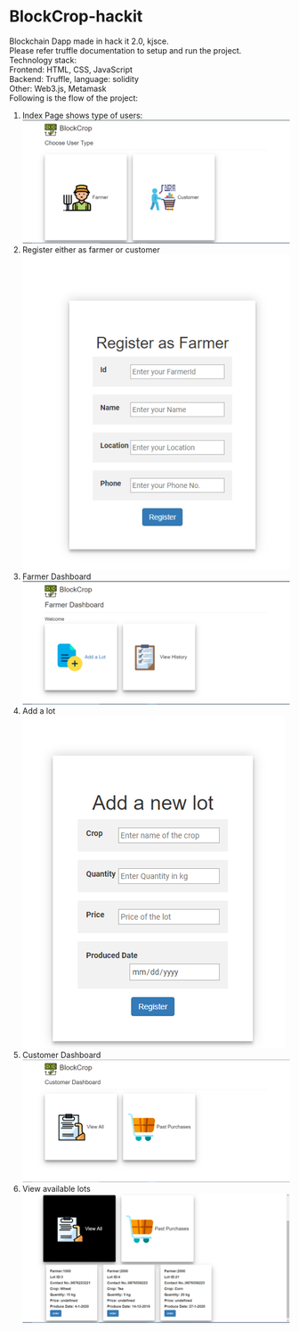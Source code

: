 # BlockCrop-hackit
Blockchain Dapp made in hack it 2.0, kjsce.  
Please refer truffle documentation to setup and run the project.      
Technology stack:  
Frontend: HTML, CSS, JavaScript  
Backend: Truffle, language: solidity  
Other: Web3.js, Metamask  
Following is the flow of the project:  
1. Index Page shows type of users:  
![](screenshots/index.PNG)  
2. Register either as farmer or customer  
![](screenshots/register.PNG)
3. Farmer Dashboard  
![](screenshots/farmerdashboard.PNG)  
4. Add a lot  
![](screenshots/addlot.PNG)  
5. Customer Dashboard  
![](screenshots/Customer%20dashboard.PNG)  
6. View available lots    
![](screenshots/viewlots.PNG)  
